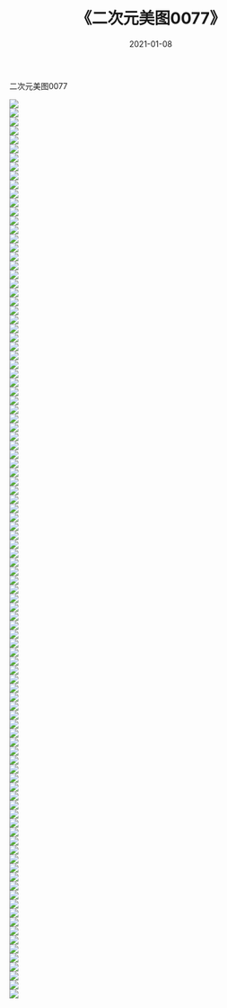 ﻿---
layout: post
title:  《二次元美图0077》
date:   2021-01-08
img: http://imgx.orgx.ga/二次元/2021/二次元美图0077/000.jpg
categories: [美女, 清纯, 唯美]
---

二次元美图0077

 ![](http://imgx.orgx.ga/二次元/2021/二次元美图0077/001.jpg) <br>![](http://imgx.orgx.ga/二次元/2021/二次元美图0077/002.jpg) <br>![](http://imgx.orgx.ga/二次元/2021/二次元美图0077/003.jpg) <br>![](http://imgx.orgx.ga/二次元/2021/二次元美图0077/004.jpg) <br>![](http://imgx.orgx.ga/二次元/2021/二次元美图0077/005.jpg) <br>![](http://imgx.orgx.ga/二次元/2021/二次元美图0077/006.jpg) <br>![](http://imgx.orgx.ga/二次元/2021/二次元美图0077/007.jpg) <br>![](http://imgx.orgx.ga/二次元/2021/二次元美图0077/008.jpg) <br>![](http://imgx.orgx.ga/二次元/2021/二次元美图0077/009.jpg) <br>![](http://imgx.orgx.ga/二次元/2021/二次元美图0077/010.jpg) <br>![](http://imgx.orgx.ga/二次元/2021/二次元美图0077/011.jpg) <br>![](http://imgx.orgx.ga/二次元/2021/二次元美图0077/012.jpg) <br>![](http://imgx.orgx.ga/二次元/2021/二次元美图0077/013.jpg) <br>![](http://imgx.orgx.ga/二次元/2021/二次元美图0077/014.jpg) <br>![](http://imgx.orgx.ga/二次元/2021/二次元美图0077/015.jpg) <br>![](http://imgx.orgx.ga/二次元/2021/二次元美图0077/016.jpg) <br>![](http://imgx.orgx.ga/二次元/2021/二次元美图0077/017.jpg) <br>![](http://imgx.orgx.ga/二次元/2021/二次元美图0077/018.jpg) <br>![](http://imgx.orgx.ga/二次元/2021/二次元美图0077/019.jpg) <br>![](http://imgx.orgx.ga/二次元/2021/二次元美图0077/020.jpg) <br>![](http://imgx.orgx.ga/二次元/2021/二次元美图0077/021.jpg) <br>![](http://imgx.orgx.ga/二次元/2021/二次元美图0077/022.jpg) <br>![](http://imgx.orgx.ga/二次元/2021/二次元美图0077/023.jpg) <br>![](http://imgx.orgx.ga/二次元/2021/二次元美图0077/024.jpg) <br>![](http://imgx.orgx.ga/二次元/2021/二次元美图0077/025.jpg) <br>![](http://imgx.orgx.ga/二次元/2021/二次元美图0077/026.jpg) <br>![](http://imgx.orgx.ga/二次元/2021/二次元美图0077/027.jpg) <br>![](http://imgx.orgx.ga/二次元/2021/二次元美图0077/028.jpg) <br>![](http://imgx.orgx.ga/二次元/2021/二次元美图0077/029.jpg) <br>![](http://imgx.orgx.ga/二次元/2021/二次元美图0077/030.jpg) <br>![](http://imgx.orgx.ga/二次元/2021/二次元美图0077/031.jpg) <br>![](http://imgx.orgx.ga/二次元/2021/二次元美图0077/032.jpg) <br>![](http://imgx.orgx.ga/二次元/2021/二次元美图0077/033.jpg) <br>![](http://imgx.orgx.ga/二次元/2021/二次元美图0077/034.jpg) <br>![](http://imgx.orgx.ga/二次元/2021/二次元美图0077/035.jpg) <br>![](http://imgx.orgx.ga/二次元/2021/二次元美图0077/036.jpg) <br>![](http://imgx.orgx.ga/二次元/2021/二次元美图0077/037.jpg) <br>![](http://imgx.orgx.ga/二次元/2021/二次元美图0077/038.jpg) <br>![](http://imgx.orgx.ga/二次元/2021/二次元美图0077/039.jpg) <br>![](http://imgx.orgx.ga/二次元/2021/二次元美图0077/040.jpg) <br>![](http://imgx.orgx.ga/二次元/2021/二次元美图0077/041.jpg) <br>![](http://imgx.orgx.ga/二次元/2021/二次元美图0077/042.jpg) <br>![](http://imgx.orgx.ga/二次元/2021/二次元美图0077/043.jpg) <br>![](http://imgx.orgx.ga/二次元/2021/二次元美图0077/044.jpg) <br>![](http://imgx.orgx.ga/二次元/2021/二次元美图0077/045.jpg) <br>![](http://imgx.orgx.ga/二次元/2021/二次元美图0077/046.jpg) <br>![](http://imgx.orgx.ga/二次元/2021/二次元美图0077/047.jpg) <br>![](http://imgx.orgx.ga/二次元/2021/二次元美图0077/048.jpg) <br>![](http://imgx.orgx.ga/二次元/2021/二次元美图0077/049.jpg) <br>![](http://imgx.orgx.ga/二次元/2021/二次元美图0077/050.jpg) <br>![](http://imgx.orgx.ga/二次元/2021/二次元美图0077/051.jpg) <br>![](http://imgx.orgx.ga/二次元/2021/二次元美图0077/052.jpg) <br>![](http://imgx.orgx.ga/二次元/2021/二次元美图0077/053.jpg) <br>![](http://imgx.orgx.ga/二次元/2021/二次元美图0077/054.jpg) <br>![](http://imgx.orgx.ga/二次元/2021/二次元美图0077/055.jpg) <br>![](http://imgx.orgx.ga/二次元/2021/二次元美图0077/056.jpg) <br>![](http://imgx.orgx.ga/二次元/2021/二次元美图0077/057.jpg) <br>![](http://imgx.orgx.ga/二次元/2021/二次元美图0077/058.jpg) <br>![](http://imgx.orgx.ga/二次元/2021/二次元美图0077/059.jpg) <br>![](http://imgx.orgx.ga/二次元/2021/二次元美图0077/060.jpg) <br>![](http://imgx.orgx.ga/二次元/2021/二次元美图0077/061.jpg) <br>![](http://imgx.orgx.ga/二次元/2021/二次元美图0077/062.jpg) <br>![](http://imgx.orgx.ga/二次元/2021/二次元美图0077/063.jpg) <br>![](http://imgx.orgx.ga/二次元/2021/二次元美图0077/064.jpg) <br>![](http://imgx.orgx.ga/二次元/2021/二次元美图0077/065.jpg) <br>![](http://imgx.orgx.ga/二次元/2021/二次元美图0077/066.jpg) <br>![](http://imgx.orgx.ga/二次元/2021/二次元美图0077/067.jpg) <br>![](http://imgx.orgx.ga/二次元/2021/二次元美图0077/068.jpg) <br>![](http://imgx.orgx.ga/二次元/2021/二次元美图0077/069.jpg) <br>![](http://imgx.orgx.ga/二次元/2021/二次元美图0077/070.jpg) <br>![](http://imgx.orgx.ga/二次元/2021/二次元美图0077/071.jpg) <br>![](http://imgx.orgx.ga/二次元/2021/二次元美图0077/072.jpg) <br>![](http://imgx.orgx.ga/二次元/2021/二次元美图0077/073.jpg) <br>![](http://imgx.orgx.ga/二次元/2021/二次元美图0077/074.jpg) <br>![](http://imgx.orgx.ga/二次元/2021/二次元美图0077/075.jpg) <br>![](http://imgx.orgx.ga/二次元/2021/二次元美图0077/076.jpg) <br>![](http://imgx.orgx.ga/二次元/2021/二次元美图0077/077.jpg) <br>![](http://imgx.orgx.ga/二次元/2021/二次元美图0077/078.jpg) <br>![](http://imgx.orgx.ga/二次元/2021/二次元美图0077/079.jpg) <br>![](http://imgx.orgx.ga/二次元/2021/二次元美图0077/080.jpg) <br>![](http://imgx.orgx.ga/二次元/2021/二次元美图0077/081.jpg) <br>![](http://imgx.orgx.ga/二次元/2021/二次元美图0077/082.jpg) <br>![](http://imgx.orgx.ga/二次元/2021/二次元美图0077/083.jpg) <br>![](http://imgx.orgx.ga/二次元/2021/二次元美图0077/084.jpg) <br>![](http://imgx.orgx.ga/二次元/2021/二次元美图0077/085.jpg) <br>![](http://imgx.orgx.ga/二次元/2021/二次元美图0077/086.jpg) <br>![](http://imgx.orgx.ga/二次元/2021/二次元美图0077/087.jpg) <br>![](http://imgx.orgx.ga/二次元/2021/二次元美图0077/088.jpg) <br>![](http://imgx.orgx.ga/二次元/2021/二次元美图0077/089.jpg) <br>![](http://imgx.orgx.ga/二次元/2021/二次元美图0077/090.jpg) <br>![](http://imgx.orgx.ga/二次元/2021/二次元美图0077/091.jpg) <br>![](http://imgx.orgx.ga/二次元/2021/二次元美图0077/092.jpg) <br>![](http://imgx.orgx.ga/二次元/2021/二次元美图0077/093.jpg) <br>![](http://imgx.orgx.ga/二次元/2021/二次元美图0077/094.jpg) <br>![](http://imgx.orgx.ga/二次元/2021/二次元美图0077/095.jpg) <br>![](http://imgx.orgx.ga/二次元/2021/二次元美图0077/096.jpg) <br>![](http://imgx.orgx.ga/二次元/2021/二次元美图0077/097.jpg) <br>![](http://imgx.orgx.ga/二次元/2021/二次元美图0077/098.jpg) <br>![](http://imgx.orgx.ga/二次元/2021/二次元美图0077/099.jpg) <br>![](http://imgx.orgx.ga/二次元/2021/二次元美图0077/100.jpg) <br>
